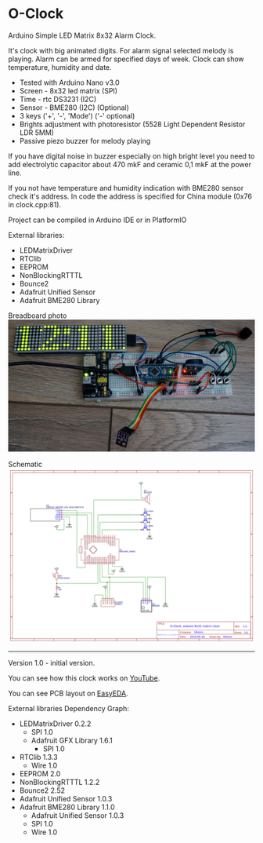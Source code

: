 # O-Clock
Arduino Simple LED Matrix 8x32 Alarm Clock.

It's clock with big animated digits.
For alarm signal selected melody is playing.
Alarm can be armed for specified days of week.
Clock can show temperature, humidity and date.

 - Tested with Arduino Nano v3.0
 - Screen - 8x32 led matrix (SPI)
 - Time - rtc DS3231 (I2C)
 - Sensor - BME280 (I2C) (Optional)
 - 3 keys ('+', '-', 'Mode') ('-' optional)
 - Brights adjustment with photoresistor (5528 Light Dependent Resistor LDR 5MM)
 - Passive piezo buzzer for melody playing

If you have digital noise in buzzer especially on high bright level you need to add electrolytic capacitor about 470 mkF and ceramic 0,1 mkF at the power line.

If you not have temperature and humidity indication with BME280 sensor check it's address. In code the address is specified for China module (0x76 in clock.cpp:81).

Project can be compiled in Arduino IDE or in PlatformIO

External libraries:
 - LEDMatrixDriver
 - RTClib
 - EEPROM
 - NonBlockingRTTTL
 - Bounce2
 - Adafruit Unified Sensor
 - Adafruit BME280 Library

Breadboard photo
 ![Screenshot](docs/breadboard1.jpg)

Schematic
 ![Screenshot](docs/Schematic_O-Clock.png)
 
---
Version 1.0 - initial version.

You can see how this clock works on [YouTube](https://www.youtube.com/watch?v=Dx4R_fJPpwI).

You can see PCB layout on [EasyEDA](https://easyeda.com/vikonix/o-clock).
 
External libraries Dependency Graph:
- LEDMatrixDriver 0.2.2
   - SPI 1.0
   - Adafruit GFX Library 1.6.1
      - SPI 1.0
- RTClib 1.3.3
   - Wire 1.0
- EEPROM 2.0
- NonBlockingRTTTL 1.2.2
- Bounce2 2.52
- Adafruit Unified Sensor 1.0.3
- Adafruit BME280 Library 1.1.0
   - Adafruit Unified Sensor 1.0.3
   - SPI 1.0
   - Wire 1.0
